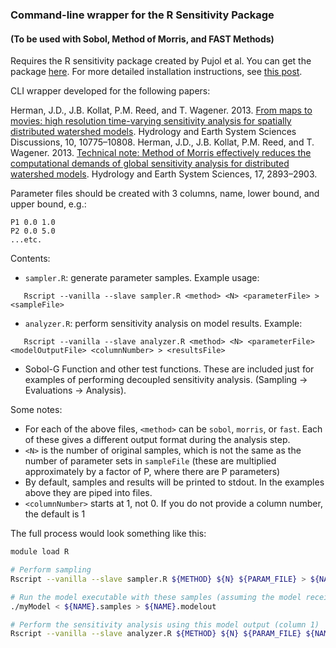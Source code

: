 ### Command-line wrapper for the R Sensitivity Package
#### (To be used with Sobol, Method of Morris, and FAST Methods)

Requires the R sensitivity package created by Pujol et al. You can get the package [here](http://cran.r-project.org/web/packages/sensitivity/index.html). For more detailed installation instructions, see [this post](http://waterprogramming.wordpress.com/2012/09/19/starting-out-with-the-r-sensitivity-package/).

CLI wrapper developed for the following papers:

Herman, J.D., J.B. Kollat, P.M. Reed, and T. Wagener. 2013. [From maps to movies: high resolution time-varying sensitivity analysis for spatially distributed watershed models](http://www.hydrol-earth-syst-sci-discuss.net/10/10775/2013/hessd-10-10775-2013.html). Hydrology and Earth System Sciences Discussions, 10, 10775–10808.
Herman, J.D., J.B. Kollat, P.M. Reed, and T. Wagener. 2013. [Technical note: Method of Morris effectively reduces the computational demands of global sensitivity analysis for distributed watershed models](http://www.hydrol-earth-syst-sci.net/17/2893/2013/hess-17-2893-2013.html). Hydrology and Earth System Sciences, 17, 2893–2903.

Parameter files should be created with 3 columns, name, lower bound, and upper bound, e.g.:
```
P1 0.0 1.0
P2 0.0 5.0
...etc.
```

Contents: 

* `sampler.R`: generate parameter samples. Example usage:
```
   Rscript --vanilla --slave sampler.R <method> <N> <parameterFile> > <sampleFile>
```

* `analyzer.R`: perform sensitivity analysis on model results. Example:
```
   Rscript --vanilla --slave analyzer.R <method> <N> <parameterFile> <modelOutputFile> <columnNumber> > <resultsFile>
```
   
* Sobol-G Function and other test functions. These are included just for examples of performing decoupled sensitivity analysis. (Sampling -> Evaluations -> Analysis).
   
Some notes:
* For each of the above files, `<method>` can be `sobol`, `morris`, or `fast`. Each of these gives a different output format during the analysis step.
* `<N>` is the number of original samples, which is not the same as the number of parameter sets in `sampleFile` (these are multiplied approximately by a factor of P, where there are P parameters)
* By default, samples and results will be printed to stdout. In the examples above they are piped into files.
* `<columnNumber>` starts at 1, not 0. If you do not provide a column number, the default is 1
   
The full process would look something like this:
```bash
module load R

# Perform sampling
Rscript --vanilla --slave sampler.R ${METHOD} ${N} ${PARAM_FILE} > ${NAME}.samples

# Run the model executable with these samples (assuming the model receives parameters over stdin and prints output to stdout, your mileage may vary).
./myModel < ${NAME}.samples > ${NAME}.modelout

# Perform the sensitivity analysis using this model output (column 1)
Rscript --vanilla --slave analyzer.R ${METHOD} ${N} ${PARAM_FILE} ${NAME}.modelout 1 > ${NAME}.results
```
